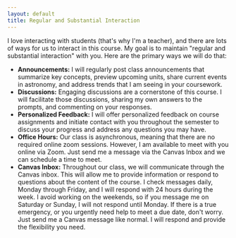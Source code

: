 ```yaml
---
layout: default
title: Regular and Substantial Interaction
---
```

I love interacting with students (that's why I'm a teacher), and there are lots of ways for us to interact in this course. My goal is to maintain "regular and substantial interaction" with you. Here are the primary ways we will do that: 
- **Announcements:** I will regularly post class announcements that summarize key concepts, preview upcoming units, share current events in astronomy, and address trends that I am seeing in your coursework. 
- **Discussions:** Engaging discussions are a cornerstone of this course. I will facilitate those discussions, sharing my own answers to the prompts, and commenting on your responses.
- **Personalized Feedback:** I will offer personalized feedback on course assignments and initiate contact with you throughout the semester to discuss your progress and address any questions you may have.
- **Office Hours:** Our class is asynchronous, meaning that there are no required online zoom sessions. However, I am available to meet with you online via Zoom. Just send me a message via the Canvas Inbox and we can schedule a time to meet.
- **Canvas Inbox:** Throughout our class, we will communicate through the Canvas inbox. This will allow me to provide information or respond to questions about the content of the course. I check messages daily, Monday through Friday, and I will respond with 24 hours during the week. I avoid working on the weekends, so if you message me on Saturday or Sunday, I will not respond until Monday. If there is a true emergency, or you urgently need help to meet a due date, don't worry. Just send me a Canvas message like normal. I will respond and provide the flexibility you need.
